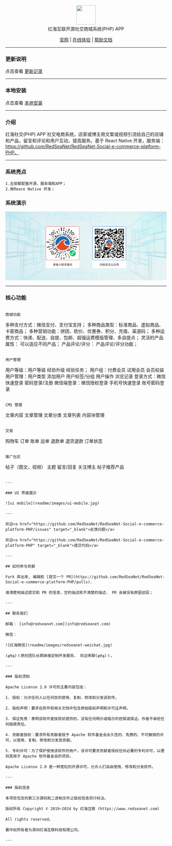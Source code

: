 <div align="center" >
    <img src="http://redseanet.com/pub/theme/redseanet/frontend/picture/logo.png" width="60" height="60" />
</div>
<div align="center">红海互联开源社交商城系统(PHP) APP</div>

<div align="center">

[官网](https://redseanet.com/) |
[在线体验](http://store.redseanet/) |
[帮助文档](https://redseanet.com/technology-sharing/ecomphp.html)

</div>

---

### 更新说明

点击查看 <a href="https://redseanet.com/technology-sharing/ecomphp/ecomphp_app_change_summary.html" target="_blank">更新记录</a>

---

### 本地安装

点击查看 <a href="https://github.com/RedSeaNet/RedSeaNet-Social-e-commerce-platform-mobile-app/blob/master/readme/install.md" target="_blank">本地安装</a>

---

### 介绍

红海社交(PHP) APP 社交电商系统，店家或博主用文案或视频引流给自己的店铺和产品，留言和评论和用户互动，提高服务。基于 React Native 开发，服务端： https://github.com/RedSeaNet/RedSeaNet-Social-e-commerce-platform-PHP。

---

### 系统亮点

```
1.全部都配套开源，服务端和APP；
2.用Reace Native 开发；

```

### 系统演示

![红海微信小程序](readme/images/mp-and-mini-program-qr.jpg)

---

### 核心功能

```

商城功能

```

多种支付方式：微信支付、支付宝支持；
多种商品类型：标准商品、虚拟商品、卡密商品；
多种营销功能：拼团、砍价、优惠券、积分、充值、渠道码；
多种运费方式：快递、配送、自提、包邮、超强运费模版管理、多自提点；
灵活的产品属性： 可以适应不同产品；
产品评论/评分： 产品评论/评分功能；

```

用户管理

```

用户等级：用户等级 经验升级 经验任务；
用户组：付费会员 试用会员 会员权益
用户管理：用户类型 添加用户 用户标签/分组 用户操作 浏览记录
登录方式：微信快速登录 密码登录/注册
微信端登录：微信授权登录 手机号快速登录 账号密码登录

```

CMS 管理

```

文章内容
文章管理
文章分类
文章列表
内容块管理

```

交易

```

购物车
订单
账单
运单
退款单
退货退款
订单状态

```

推广社区

```

帖子（图文，视频）
主题
留言/回复
关注博主
帖子推荐产品

```

---

### UI 界面展示

![ui mobile](readme/images/ui-mobile.jpg)

---

欢迎<a href="https://github.com/RedSeaNet/RedSeaNet-Social-e-commerce-platform-PHP/issues" target="_blank">反馈问题</a>

欢迎<a href="https://github.com/RedSeaNet/RedSeaNet-Social-e-commerce-platform-PHP" target="_blank">提交代码</a>

---

## 如何参与贡献

Fork 库出来, 编辑和 [提交一个 PR](https://github.com/RedSeaNet/RedSeaNet-Social-e-commerce-platform-PHP/pulls).

请清楚地描述提交和 PR 的信息，空的描述和不清楚的描述， PR 会被没有原因驳回；

---

## 联系我们

邮箱： [info@redseanet.com](info@redseanet.com)

微信：

![红海微信](readme/images/redseanet-weichat.jpg)

(≧∀≦)ゞ原创团队长期承接定制开发服务， 欢迎来聊(≧∀≦)ゞ。

---

### 版权须知

Apache License 2.0 许可的主要内容包括：

1. 授权：允许任何人以任何目的使用、复制、修改和分发该软件。

2. 版权声明：要求在软件和相关文档中包含原始版权声明和许可证声明。

3. 保证免责：表明该软件是按现状提供的，没有任何明示或暗示的担保或保证。作者不承担任何赔偿责任。

4. 贡献者授权：要求所有贡献者授予 Apache 软件基金会永久性的、免费的、不可撤销的许可，以使用、复制、修改和分发其贡献。

5. 专利许可：为了保护使用该软件的用户，该许可要求贡献者授权任何必要的专利许可，以便将其用于 Apache 软件基金会的项目。

Apache License 2.0 是一种宽松的开源许可，允许人们自由使用、修改和分发软件。

---

### 版权信息

本项目包含的第三方源码和二进制文件之版权信息另行标注。

版权所有 Copyright © 2019~2024 by 红海互联 (https://www.redseanet.com)

All rights reserved。

著作权所有者为深圳红海互联科技有限公司。

---
```
